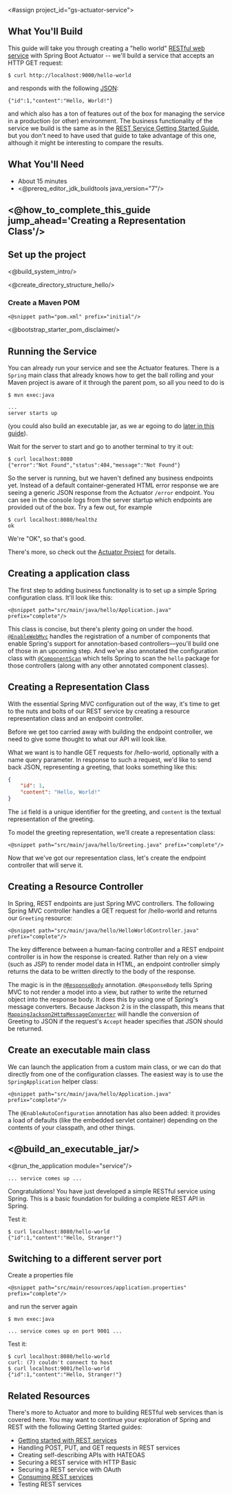 <#assign project_id="gs-actuator-service">

## What You'll Build

This guide will take you through creating a "hello world" [RESTful web service](/understanding/REST) with Spring Boot Actuator -- we'll build a service that accepts an HTTP GET request:
```
$ curl http://localhost:9000/hello-world
```
and responds with the following [JSON](/understanding/JSON):
```
{"id":1,"content":"Hello, World!"}
```
and which also has a ton of features out of the box for managing the service in a production (or other) environment.  The business functionality of the service we build is the same as in the [REST Service Getting Started Guide](https://github.com/springframework-meta/gs-rest-service), but you don't need to have used that guide to take advantage of this one, although it might be interesting to compare the results.


## What You'll Need

 - About 15 minutes
 - <@prereq_editor_jdk_buildtools java_version="7"/>


## <@how_to_complete_this_guide jump_ahead='Creating a Representation Class'/>


<a name="scratch"></a>
Set up the project
----------------------
<@build_system_intro/>

<@create_directory_structure_hello/>

### Create a Maven POM

    <@snippet path="pom.xml" prefix="initial"/>

<@bootstrap_starter_pom_disclaimer/>

Running the Service
-------------------

You can already run your service and see the Actuator features.  There is a `Spring` main class that already knows how to get the ball rolling and your Maven project is aware of it through the parent pom, so all you need to do is
```
$ mvn exec:java

...
server starts up
```
(you could also build an executable jar, as we ar egoing to do [later in this guide](#jar)).

Wait for the server to start and go to another terminal to try it out:
```
$ curl localhost:8080
{"error":"Not Found","status":404,"message":"Not Found"}
```
So the server is running, but we haven't defined any business endpoints yet.  Instead of a default container-generated HTML error response we are seeing a generic JSON response from the Actuator `/error` endpoint.  You can see in the console logs from the server startup which endpoints are provided out of the box.  Try a few out, for example
```
$ curl localhost:8080/healthz
ok
```
We're "OK", so that's good.

There's more, so check out the [Actuator Project](https://github.com/SpringSource/spring-boot/tree/master/spring-bootstrap-actuator) for details.

Creating a application class
------------------------------
The first step to adding business functionality is to set up a simple Spring configuration class. It'll look like this:

    <@snippet path="src/main/java/hello/Application.java" prefix="complete"/>

This class is concise, but there's plenty going on under the hood. [`@EnableWebMvc`](http://static.springsource.org/spring/docs/3.2.x/javadoc-api/org/springframework/web/servlet/config/annotation/EnableWebMvc.html) handles the registration of a number of components that enable Spring's support for annotation-based controllers—you'll build one of those in an upcoming step. And we've also annotated the configuration class with [`@ComponentScan`](http://static.springsource.org/spring/docs/3.2.x/javadoc-api/org/springframework/context/annotation/ComponentScan.html) which tells Spring to scan the `hello` package for those controllers (along with any other annotated component classes).


<a name="initial"></a>
Creating a Representation Class
-------------------------------
With the essential Spring MVC configuration out of the way, it's time to get to the nuts and bolts of our REST service by creating a resource representation class and an endpoint controller.

Before we get too carried away with building the endpoint controller, we need to give some thought to what our API will look like.

What we want is to handle GET requests for /hello-world, optionally with a name query parameter. In response to such a request, we'd like to send back JSON, representing a greeting, that looks something like this:

```json
{
    "id": 1,
    "content": "Hello, World!"
}
```
    
The `id` field is a unique identifier for the greeting, and `content` is the textual representation of the greeting.

To model the greeting representation, we’ll create a representation class:

    <@snippet path="src/main/java/hello/Greeting.java" prefix="complete"/>

Now that we've got our representation class, let's create the endpoint controller that will serve it.

Creating a Resource Controller
------------------------------
In Spring, REST endpoints are just Spring MVC controllers. The following Spring MVC controller handles a GET request for /hello-world and returns our `Greeting` resource:

    <@snippet path="src/main/java/hello/HelloWorldController.java" prefix="complete"/>

The key difference between a human-facing controller and a REST endpoint controller is in how the response is created. Rather than rely on a view (such as JSP) to render model data in HTML, an endpoint controller simply returns the data to be written directly to the body of the response.

The magic is in the [`@ResponseBody`](http://static.springsource.org/spring/docs/3.2.x/javadoc-api/org/springframework/web/bind/annotation/ResponseBody.html) annotation. `@ResponseBody` tells Spring MVC to not render a model into a view, but rather to write the returned object into the response body. It does this by using one of Spring's message converters. Because Jackson 2 is in the classpath, this means that [`MappingJackson2HttpMessageConverter`](http://static.springsource.org/spring/docs/3.2.x/javadoc-api/org/springframework/http/converter/json/MappingJackson2HttpMessageConverter.html) will handle the conversion of Greeting to JSON if the request's `Accept` header specifies that JSON should be returned.


Create an executable main class
---------------------------------

We can launch the application from a custom main class, or we can do that directly from one of the configuration classes.  The easiest way is to use the `SpringApplication` helper class:

    <@snippet path="src/main/java/hello/Application.java" prefix="complete"/>

The `@EnableAutoConfiguration` annotation has also been added: it provides a load of defaults (like the embedded servlet container) depending on the contents of your classpath, and other things.

## <@build_an_executable_jar/>

<@run_the_application module="service"/>

```
... service comes up ...
```

Congratulations! You have just developed a simple RESTful service using Spring. This is a basic foundation for building a complete REST API in Spring.

Test it:

```
$ curl localhost:8080/hello-world
{"id":1,"content":"Hello, Stranger!"}
```

Switching to a different server port
-----------------------------------------

Create a properties file

    <@snippet path="src/main/resources/application.properties" prefix="complete"/>

and run the server again
```
$ mvn exec:java

... service comes up on port 9001 ...
```
Test it:
```
$ curl localhost:8080/hello-world
curl: (7) couldn't connect to host
$ curl localhost:9001/hello-world
{"id":1,"content":"Hello, Stranger!"}
```

Related Resources
-----------------

There's more to Actuator and more to building RESTful web services than is covered here. You may want to continue your exploration of Spring and REST with the following Getting Started guides:

* [Getting started with REST services](https://github.com/springframework-meta/gs-rest-service)
* Handling POST, PUT, and GET requests in REST services
* Creating self-describing APIs with HATEOAS
* Securing a REST service with HTTP Basic
* Securing a REST service with OAuth
* [Consuming REST services](https://github.com/springframework-meta/gs-consuming-rest-core/blob/master/README.md)
* Testing REST services

